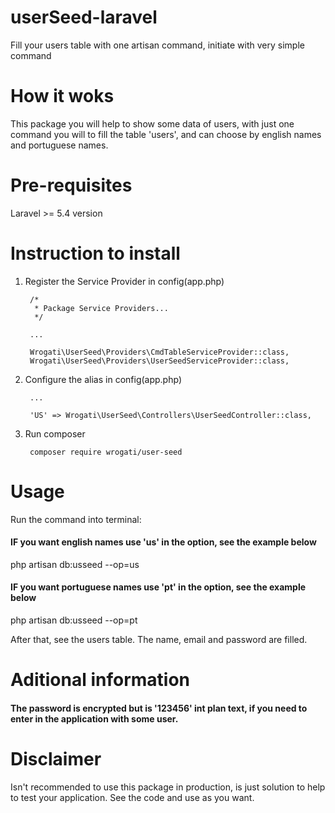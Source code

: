 # userSeed-laravel
Fill your users table with one artisan command, initiate with very simple command

# How it woks

This package you will help to show some data of users, with just one command you will to fill the table 'users', and can choose by english names and portuguese names.

# Pre-requisites

Laravel >= 5.4 version


# Instruction to install

1. Register the Service Provider in config(app.php)

        /*
         * Package Service Providers...
         */
        
        ...
         
        Wrogati\UserSeed\Providers\CmdTableServiceProvider::class,
        Wrogati\UserSeed\Providers\UserSeedServiceProvider::class,
        
2. Configure the alias in config(app.php)
        
        ...
        
        'US' => Wrogati\UserSeed\Controllers\UserSeedController::class,
        
3. Run composer

        composer require wrogati/user-seed

# Usage

Run the command into terminal:

#### IF you want english names use 'us' in the option, see the example below

php artisan db:usseed --op=us


#### IF you want portuguese names use 'pt' in the option, see the example below

php artisan db:usseed --op=pt


After that, see the users table. The name, email and password are filled. 

# Aditional information

#### The password is encrypted but is '123456' int plan text, if you need to enter in the application with some user.

# Disclaimer

Isn't recommended to use this package in production, is just solution to help to test your application.
See the code and use as you want.
